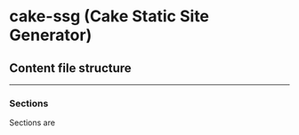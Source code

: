 # **cake-ssg (Cake Static Site Generator)**

## Content file structure
----
### Sections
Sections are 
 